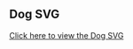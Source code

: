 ## Dog SVG

[Click here to view the Dog SVG](file:///C:/Users/Anzo/OneDrive/Videos/Form%20record.mp4)
